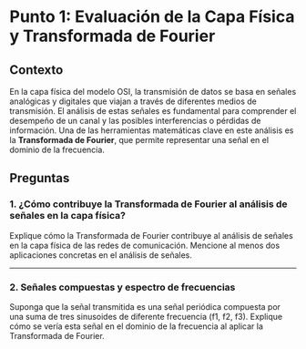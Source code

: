 # Punto 1: Evaluación de la Capa Física y Transformada de Fourier

## Contexto

En la capa física del modelo OSI, la transmisión de datos se basa en señales analógicas y digitales que viajan a través de diferentes medios de transmisión. El análisis de estas señales es fundamental para comprender el desempeño de un canal y las posibles interferencias o pérdidas de información. Una de las herramientas matemáticas clave en este análisis es la **Transformada de Fourier**, que permite representar una señal en el dominio de la frecuencia.

## Preguntas

### 1. ¿Cómo contribuye la Transformada de Fourier al análisis de señales en la capa física?

Explique cómo la Transformada de Fourier contribuye al análisis de señales en la capa física de las redes de comunicación. Mencione al menos dos aplicaciones concretas en el análisis de señales.

---

### 2. Señales compuestas y espectro de frecuencias

Suponga que la señal transmitida es una señal periódica compuesta por una suma de tres sinusoides de diferente frecuencia (f1, f2, f3). Explique cómo se vería esta señal en el dominio de la frecuencia al aplicar la Transformada de Fourier.

